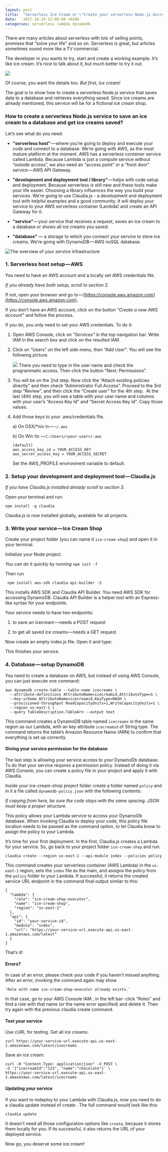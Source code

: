 ```yaml
---
layout: post
title:  "Serverless Ice Cream or \"Create your serverless Node.js micro service with a database\""
date:   2017-10-19 12:00:00 +0200
categories: serverless lambda dynamodb
---
```


There are many articles about serverless with lots of selling points, promises that “solve your life” and so on. Serverless is great, but articles sometimes sound more like a TV commercial.

The developer in you wants to try, start and create a working example. It’s like ice cream. It’s nice to talk about it, but much better to try it out.

![](/images/serverless-icecream.jpg)

Of course, you want the details too. *But first, ice cream!*

The goal is to show how to create a serverless Node.js service that saves data to a database and retrieves everything saved.
Since ice creams are already mentioned, this service will be for a fictional ice cream shop.

### How to create a serverless Node.js service to save an ice cream to a database and get ice creams saved?

Let’s see what do you need:

 - **"serverless host"** — where you’re going to deploy and execute your code and connect to a database. We’re going with AWS, as the most mature platform at the moment.
 AWS has a serverless container service called Lambda. Because Lambda is just a compute service without “outside access”, we also need an “access point” or a “front door” service — AWS API Gateway.

 - **"development and deployment tool / library"** — helps with code setup and deployment. Because serverless is still new and these tools make your life easier. Choosing a library influences the way you build your services. We’re going to use Claudia.js - a development and deployment tool with helpful examples and a good community. It will deploy your service to your AWS serverless container (Lambda) and create an API Gateway for it.

 - **"service"** — your service that receives a request,  saves an ice cream to a database or shows all ice creams you saved.

 - **"database"** — a storage to which you connect your service to store ice creams. We’re going with DynamoDB — AWS noSQL database.


![The overview of your service infrastructure](/images/serverless-icecream-overview.png)



### 1. Serverless host setup — AWS

You need to have an AWS account and a locally set AWS credentials file.

*If you already have both setup, scroll to section 2.*

If not, open your browser and go to — [https://console.aws.amazon.com](https://console.aws.amazon.com).

If you don’t have an AWS account, click on the button *"Create a new AWS account"* and follow the process. 

If you do, you only need to set your AWS credentials. To do it:

1. Open AWS Console, click on *"Services"* in the top navigation bar. Write IAM in the search box and click on the resulted IAM.

2. Click on “Users” on the left side menu, then “Add User”. You will see the following picture.

    ![](/images/serverless-icecream-user.png)
    There you need to type in the user name and check the programmatic access. Then click the button “Next: Permissions”.

3. You will be on the 2nd step. Now click the “Attach existing policies directly” and then check “Administrator Full Access”. Proceed to the 3rd step “Review”, and then click the “Create user” for the 4th step. 
At the last (4th) step, you will see a table with your user name and columns with your user’s “Access Key Id” and “Secret Access Key Id”. Copy those values.

4. Add those keys  to your .aws/credentials file.

    a) On OSX/*nix in — `~/.aws`

    b) On Win its  — `C:/Users/<your-user>/.aws`

    ```shell
    [default]
    aws_access_key_id = YOUR_ACCESS_KEY
    aws_secret_access_key = YOUR_ACCESS_SECRET
    ```
    Set the AWS_PROFILE environment variable to default.


### 2. Setup your development and deployment tool — Claudia.js

*If you have Claudia.js installed already scroll to section 3.*

Open your terminal and run:

`npm install -g claudia`

Claudia.js is now installed globally, available for all projects.

### 3. Write your service — Ice Cream Shop

Create your project folder (you can name it `ice-cream-shop`) and open it in your terminal. 

Initialize your Node project.

*You can do it quickly by running* `npm init -f`

Then run
```shell
 npm install aws-sdk claudia-api-builder -S 
```

This installs AWS SDK and Claudia API Builder. You need AWS SDK for accessing DynamoDB. Claudia API Builder is a helper tool with an Express-like syntax for your endpoints.

Your service needs to have two endpoints:

1. to save an icecream — needs a POST request

2.  to get all saved ice creams — needs a GET request

Now create an empty index.js file. Open it and type:

<script src="https://gist.github.com/simalexan/528f4842f4f3be3804af9512c27550a6.js"></script>

This finishes your service.

### 4. Database — setup DynamoDB

You need to create a database on AWS, but instead of using AWS Console, you can just execute one command:

```shell
aws dynamodb create-table --table-name icecreams \
  --attribute-definitions AttributeName=icecreamid,AttributeType=S \
  --key-schema AttributeName=icecreamid,KeyType=HASH \
  --provisioned-throughput ReadCapacityUnits=1,WriteCapacityUnits=1 \
  --region us-east-1 \
  --query TableDescription.TableArn --output text
```

This command creates a DynamoDB table named `icecreams` in the same region as our Lambda, with an key attribute `icecreamid` of String type. The command returns the table’s Amazon Resource Name (ARN) to confirm that everything is set up correctly.

#### Giving your service permission for the database

The last step is allowing your service access to your DynamoDb database. To do that your service requires a permission policy. Instead of doing it via AWS Console, you can create a policy file in your project and apply it with Claudia.

Inside your ice-cream-shop project folder create a folder named `policy` and in it a file called `dynamodb-policy.json` with the following contents:

<script src="https://gist.github.com/simalexan/5e7bff9eb50cd392c715407ad1682b10.js"></script>
*If copying from here, be sure the code stays with the same spacing. JSON must keep a proper structure.*

This policy allows your Lambda service to access your DynamoDb database. When invoking Claudia to deploy your code, this policy file location needs to be passed as the command option, to let Claudia know to assign the policy to your Lambda.


It’s time for your first deployment. In the first, Claudia.js creates a Lambda for your service. So, go back to your project folder `ice-cream-shop` and run:

```shell
claudia create --region us-east-1 --api-module index --policies policy
```

This command creates your serverless container (AWS Lambda) in the `us-east-1` region, sets the `index` file as the main, and assigns the policy from the `policy` folder to your Lambda. If successful, it returns the created service URL endpoint in the command final output similar to this:

```shell
{
  "lambda": {
    "role": "ice-cream-shop-executor",
    "name": "ice-cream-shop",
    "region": "us-east-1"
  },
  "api": {
    "id": "your-service-id",
    "module": "index",
    "url": "https://your-service-url.execute-api.us-east-1.amazonaws.com/latest"
  }
}
```

That’s it! 

#### Errors?
In case of an error, please check your code if you haven’t missed anything. After an error, invoking the command again may show

```shell
'Role with name ice-cream-shop-executor already exists.'
```

In that case, go to your AWS Console IAM , in the left bar- click “Roles” and find a role with that name (or the name error specified) and delete it. Then try again with the previous claudia create command.


#### Test your service

Use cURL for testing. Get all ice creams:

```shell
curl https://your-service-url.execute-api.us-east-1.amazonaws.com/latest/icecreams
```

Save an ice cream:

```shell
curl -H "Content-Type: application/json" -X POST \
-d '{"icecreamId":"123", "name":"chocolate"}' \
https://your-service-url.execute-api.us-east-1.amazonaws.com/latest/icecreams
```

#### Updating your service
If you want to redeploy to your Lambda with Claudia.js, now you need to do a claudia update instead of create . The full command would look like this:

`claudia update`

It doesn't need all those configuration options like `create`, because it stores them locally for you. If its successful, it also returns the URL of your deployed service.

Now go, you deserve some ice cream!
